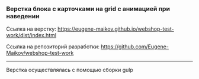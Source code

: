 ### Верстка блока с карточками на grid с анимацией при наведении

Ссылка на верстку: https://eugene-maikov.github.io/webshop-test-work/dist/index.html

Ссылка на репозиторий разработки: https://github.com/Eugene-Maikov/webshop-test-work

---
Верстка осуществлялась с помощью сборки gulp

